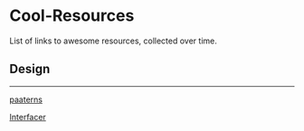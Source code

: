 # Cool-Resources
List of links to awesome resources, collected over time.


## Design
---
[paaterns](https://lstore.graphics/paaatterns/preview.html)

[Interfacer](https://interfacer.xyz/)

